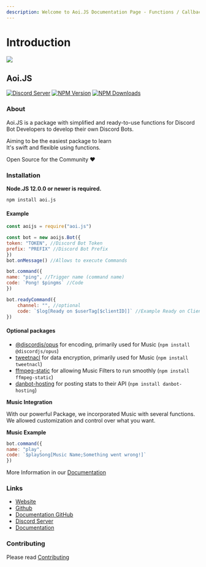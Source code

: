 ```yaml
---
description: Welcome to Aoi.JS Documentation Page - Functions / Callbacks
---
```


# Introduction

![](https://aoi.js.org/assets/images/aoijs-new.png)

## Aoi.JS

[![Discord Server](https://img.shields.io/discord/773352845738115102?color=5865F2&logo=discord&logoColor=white)](https://aoi.js.org/invite) [![NPM Version](https://img.shields.io/npm/v/aoi.js.svg?maxAge=3600)](https://www.npmjs.com/package/aoi.js) [![NPM Downloads](https://img.shields.io/npm/dt/aoi.js.svg?maxAge=3600)](https://www.npmjs.com/package/aoi.js)

### About

Aoi.JS is a package with simplified and ready-to-use functions for Discord Bot Developers to develop their own Discord Bots.

Aiming to be the easiest package to learn   
 It's swift and flexible using functions.

Open Source for the Community ❤️ 

### Installation

**Node.JS 12.0.0 or newer is required.**

```text
npm install aoi.js
```

#### Example

```javascript
const aoijs = require("aoi.js")

const bot = new aoijs.Bot({
token: "TOKEN", //Discord Bot Token
prefix: "PREFIX" //Discord Bot Prefix
})
bot.onMessage() //Allows to execute Commands

bot.command({
name: "ping", //Trigger name (command name)
code: `Pong! $pingms` //Code
})

bot.readyCommand({
    channel: "", //optional 
    code: `$log[Ready on $userTag[$clientID]]` //Example Ready on Client
})
```

#### Optional packages

* [@discordjs/opus](https://www.npmjs.com/package/@discordjs/opus) for encoding, primarily used for Music \(`npm install @discordjs/opus`\)
* [tweetnacl](https://npmjs.com/package/tweetnacl) for data encryption, primarily used for Music \(`npm install tweetnacl`\)
* [ffmpeg-static](https://github.com/discord/ffmpeg-static) for allowing Music Filters to run smoothly \(`npm install ffmpeg-static`\)
* [danbot-hosting](https://www.npmjs.com/package/danbot-hosting) for posting stats to their API \(`npm install danbot-hosting`\)

**Music Integration**

With our powerful Package, we incorporated Music with several functions. We allowed customization and control over what you want.

**Music Example**

```javascript
bot.command({
name: "play",
code: `$playSong[Music Name;Something went wrong!]`
})
```

More Information in our [Documentation](https://aoi.leref.ga/guide/music)

### Links

* [Website](https://aoi.js.org)
* [Github](https://github.com/aoijs/aoi.js)
* [Documentation GitHub](https://GitHub.com/aoijs/documentation)
* [Discord Server](https://aoi.js.org/invite)
* [Documentation](https://aoi.leref.ga)

### Contributing

Please read [Contributing](https://github.com/aoijs/aoi.js/blob/master/.github/CONTRIBUTING.md)

